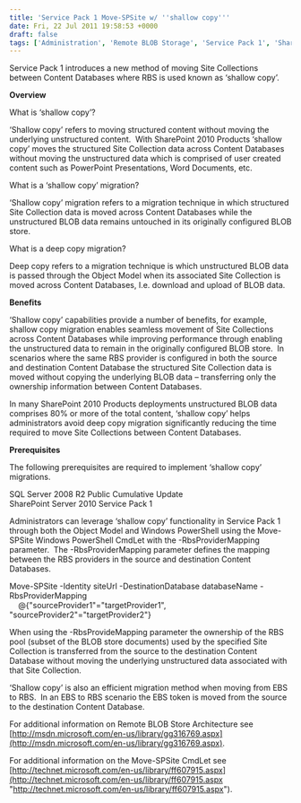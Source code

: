 ```yaml
---
title: 'Service Pack 1 Move-SPSite w/ ''shallow copy'''
date: Fri, 22 Jul 2011 19:58:53 +0000
draft: false
tags: ['Administration', 'Remote BLOB Storage', 'Service Pack 1', 'SharePoint', 'SharePoint Foundation 2010', 'SharePoint Server 2010']
---
```


Service Pack 1 introduces a new method of moving Site Collections between Content Databases where RBS is used known as ‘shallow copy’.

**Overview**

What is ‘shallow copy’?

‘Shallow copy’ refers to moving structured content without moving the underlying unstructured content.  With SharePoint 2010 Products ‘shallow copy’ moves the structured Site Collection data across Content Databases without moving the unstructured data which is comprised of user created content such as PowerPoint Presentations, Word Documents, etc.

What is a ‘shallow copy’ migration?

‘Shallow copy’ migration refers to a migration technique in which structured Site Collection data is moved across Content Databases while the unstructured BLOB data remains untouched in its originally configured BLOB store.

What is a deep copy migration?

Deep copy refers to a migration technique is which unstructured BLOB data is passed through the Object Model when its associated Site Collection is moved across Content Databases, I.e. download and upload of BLOB data.

**Benefits**

‘Shallow copy’ capabilities provide a number of benefits, for example, shallow copy migration enables seamless movement of Site Collections across Content Databases while improving performance through enabling the unstructured data to remain in the originally configured BLOB store.  In scenarios where the same RBS provider is configured in both the source and destination Content Database the structured Site Collection data is moved without copying the underlying BLOB data – transferring only the ownership information between Content Databases.

In many SharePoint 2010 Products deployments unstructured BLOB data comprises 80% or more of the total content, ‘shallow copy’ helps administrators avoid deep copy migration significantly reducing the time required to move Site Collections between Content Databases.

**Prerequisites**

The following prerequisites are required to implement ‘shallow copy’ migrations.

SQL Server 2008 R2 Public Cumulative Update  
SharePoint Server 2010 Service Pack 1

Administrators can leverage ‘shallow copy’ functionality in Service Pack 1 through both the Object Model and Windows PowerShell using the Move-SPSite Windows PowerShell CmdLet with the -RbsProviderMapping parameter.  The -RbsProviderMapping parameter defines the mapping between the RBS providers in the source and destination Content Databases.

Move-SPSite -Identity siteUrl -DestinationDatabase databaseName -RbsProviderMapping  
    @{"sourceProvider1"="targetProvider1", "sourceProvider2"="targetProvider2"}

When using the -RbsProvideMapping parameter the ownership of the RBS pool (subset of the BLOB store documents) used by the specified Site Collection is transferred from the source to the destination Content Database without moving the underlying unstructured data associated with that Site Collection.

‘Shallow copy’ is also an efficient migration method when moving from EBS to RBS.  In an EBS to RBS scenario the EBS token is moved from the source to the destination Content Database.

For additional information on Remote BLOB Store Architecture see [http://msdn.microsoft.com/en-us/library/gg316769.aspx](http://msdn.microsoft.com/en-us/library/gg316769.aspx).

For additional information on the Move-SPSite CmdLet see [http://technet.microsoft.com/en-us/library/ff607915.aspx](http://technet.microsoft.com/en-us/library/ff607915.aspx "http://technet.microsoft.com/en-us/library/ff607915.aspx").